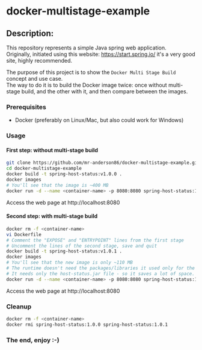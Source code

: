 # docker-multistage-example

## Description:

This repository represents a simple Java spring web application.  
Originally, initiated using this website: https://start.spring.io/ it's a very good site, highly recommended.  
  
The purpose of this project is to show the `Docker Multi Stage Build` concept and use case.  
The way to do it is to build the Docker image twice: once without multi-stage build, and the other with it, and then compare between the images.  

### Prerequisites
* Docker (preferably on Linux/Mac, but also could work for Windows)  

### Usage
#### First step: without multi-stage build
```bash
git clone https://github.com/mr-anderson86/docker-multistage-example.git
cd docker-multistage-example
docker build -t spring-host-status:v1.0.0 .
docker images
# You'll see that the image is ~400 MB
docker run -d --name <container-name> -p 8080:8080 spring-host-status:1.0.0
```
Access the web page at http://localhost:8080

#### Second step: with multi-stage build
```bash
docker rm -f <container-name>
vi Dockerfile
# Comment the "EXPOSE" and "ENTRYPOINT" lines from the first stage
# Uncomment the lines of the second stage, save and quit
docker build -t spring-host-status:v1.0.1 .
docker images
# You'll see that the new image is only ~110 MB
# The runtime doesn't need the packages/libraries it used only for the compilation stage
# It needs only the host-status.jar file - so it saves a lot of space.
docker run -d --name <container-name> -p 8080:8080 spring-host-status:1.0.1
```
Access the web page at http://localhost:8080  
  
### Cleanup
```bash
docker rm -f <container-name>
docker rmi spring-host-status:1.0.0 spring-host-status:1.0.1
```

### The end, enjoy :-)